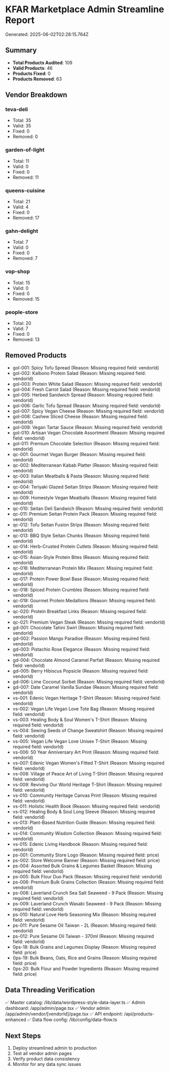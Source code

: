 # KFAR Marketplace Admin Streamline Report

Generated: 2025-06-02T02:28:15.764Z

## Summary

- **Total Products Audited**: 109
- **Valid Products**: 46
- **Products Fixed**: 0
- **Products Removed**: 63

## Vendor Breakdown


### teva-deli
- Total: 35
- Valid: 35
- Fixed: 0
- Removed: 0

### garden-of-light
- Total: 11
- Valid: 0
- Fixed: 0
- Removed: 11

### queens-cuisine
- Total: 21
- Valid: 4
- Fixed: 0
- Removed: 17

### gahn-delight
- Total: 7
- Valid: 0
- Fixed: 0
- Removed: 7

### vop-shop
- Total: 15
- Valid: 0
- Fixed: 0
- Removed: 15

### people-store
- Total: 20
- Valid: 7
- Fixed: 0
- Removed: 13


## Removed Products

- gol-001: Spicy Tofu Spread (Reason: Missing required field: vendorId)
- gol-002: Kalbono Protein Salad (Reason: Missing required field: vendorId)
- gol-003: Protein White Salad (Reason: Missing required field: vendorId)
- gol-004: Fresh Carrot Salad (Reason: Missing required field: vendorId)
- gol-005: Herbed Sandwich Spread (Reason: Missing required field: vendorId)
- gol-006: Garlic Tofu Spread (Reason: Missing required field: vendorId)
- gol-007: Spicy Vegan Cheese (Reason: Missing required field: vendorId)
- gol-008: Cashew Sliced Cheese (Reason: Missing required field: vendorId)
- gol-009: Vegan Tartar Sauce (Reason: Missing required field: vendorId)
- gol-010: Artisan Vegan Chocolate Assortment (Reason: Missing required field: vendorId)
- gol-011: Premium Chocolate Selection (Reason: Missing required field: vendorId)
- qc-001: Gourmet Vegan Burger (Reason: Missing required field: vendorId)
- qc-002: Mediterranean Kabab Platter (Reason: Missing required field: vendorId)
- qc-003: Italian Meatballs & Pasta (Reason: Missing required field: vendorId)
- qc-004: Teriyaki Glazed Seitan Strips (Reason: Missing required field: vendorId)
- qc-009: Homestyle Vegan Meatballs (Reason: Missing required field: vendorId)
- qc-010: Seitan Deli Sandwich (Reason: Missing required field: vendorId)
- qc-011: Premium Seitan Protein Pack (Reason: Missing required field: vendorId)
- qc-012: Tofu Seitan Fusion Strips (Reason: Missing required field: vendorId)
- qc-013: BBQ Style Seitan Chunks (Reason: Missing required field: vendorId)
- qc-014: Herb-Crusted Protein Cutlets (Reason: Missing required field: vendorId)
- qc-015: Asian-Style Protein Bites (Reason: Missing required field: vendorId)
- qc-016: Mediterranean Protein Mix (Reason: Missing required field: vendorId)
- qc-017: Protein Power Bowl Base (Reason: Missing required field: vendorId)
- qc-018: Spiced Protein Crumbles (Reason: Missing required field: vendorId)
- qc-019: Gourmet Protein Medallions (Reason: Missing required field: vendorId)
- qc-020: Protein Breakfast Links (Reason: Missing required field: vendorId)
- qc-021: Premium Vegan Steak (Reason: Missing required field: vendorId)
- gd-001: Chocolate Tahini Swirl (Reason: Missing required field: vendorId)
- gd-002: Passion Mango Paradise (Reason: Missing required field: vendorId)
- gd-003: Pistachio Rose Elegance (Reason: Missing required field: vendorId)
- gd-004: Chocolate Almond Caramel Parfait (Reason: Missing required field: vendorId)
- gd-005: Berry Hibiscus Popsicle (Reason: Missing required field: vendorId)
- gd-006: Lime Coconut Sorbet (Reason: Missing required field: vendorId)
- gd-007: Date Caramel Vanilla Sundae (Reason: Missing required field: vendorId)
- vs-001: Edenic Vegan Heritage T-Shirt (Reason: Missing required field: vendorId)
- vs-002: Vegan Life Vegan Love Tote Bag (Reason: Missing required field: vendorId)
- vs-003: Healing Body & Soul Women's T-Shirt (Reason: Missing required field: vendorId)
- vs-004: Sewing Seeds of Change Sweatshirt (Reason: Missing required field: vendorId)
- vs-005: Vegan Life Vegan Love Unisex T-Shirt (Reason: Missing required field: vendorId)
- vs-006: 50 Year Anniversary Art Print (Reason: Missing required field: vendorId)
- vs-007: Edenic Vegan Women's Fitted T-Shirt (Reason: Missing required field: vendorId)
- vs-008: Village of Peace Art of Living T-Shirt (Reason: Missing required field: vendorId)
- vs-009: Reviving Our World Heritage T-Shirt (Reason: Missing required field: vendorId)
- vs-010: Community Heritage Canvas Print (Reason: Missing required field: vendorId)
- vs-011: Holistic Health Book (Reason: Missing required field: vendorId)
- vs-012: Healing Body & Soul Long Sleeve (Reason: Missing required field: vendorId)
- vs-013: Plant-Based Nutrition Guide (Reason: Missing required field: vendorId)
- vs-014: Community Wisdom Collection (Reason: Missing required field: vendorId)
- vs-015: Edenic Living Handbook (Reason: Missing required field: vendorId)
- ps-001: Community Store Logo (Reason: Missing required field: price)
- ps-002: Store Welcome Banner (Reason: Missing required field: price)
- ps-004: Assorted Bulk Grains & Legumes Basket (Reason: Missing required field: vendorId)
- ps-005: Bulk Flour Duo Pack (Reason: Missing required field: vendorId)
- ps-006: Premium Bulk Grains Collection (Reason: Missing required field: vendorId)
- ps-008: Laverland Crunch Sea Salt Seaweed - 9 Pack (Reason: Missing required field: vendorId)
- ps-009: Laverland Crunch Wasabi Seaweed - 9 Pack (Reason: Missing required field: vendorId)
- ps-010: Natural Love Herb Seasoning Mix (Reason: Missing required field: vendorId)
- ps-011: Pure Sesame Oil Taiwan - 2L (Reason: Missing required field: vendorId)
- ps-012: Pure Sesame Oil Taiwan - 370ml (Reason: Missing required field: vendorId)
- 0ps-18: Bulk Grains and Legumes Display (Reason: Missing required field: price)
- 0ps-19: Bulk Beans, Oats, Rice and Grains (Reason: Missing required field: price)
- 0ps-20: Bulk Flour and Powder Ingredients (Reason: Missing required field: price)

## Data Threading Verification

✅ Master catalog: /lib/data/wordpress-style-data-layer.ts
✅ Admin dashboard: /app/admin/page.tsx
✅ Vendor admin: /app/admin/vendor/[vendorId]/page.tsx
✅ API endpoint: /api/products-enhanced
✅ Data flow config: /lib/config/data-flow.ts

## Next Steps

1. Deploy streamlined admin to production
2. Test all vendor admin pages
3. Verify product data consistency
4. Monitor for any data sync issues
